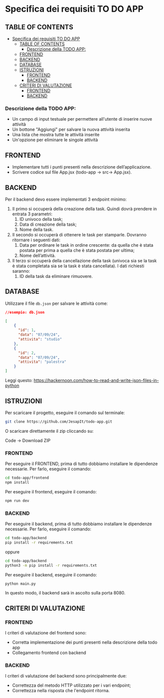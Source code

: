 # Specifica dei requisiti TO DO APP

## TABLE OF CONTENTS
- [Specifica dei requisiti TO DO APP](#specifica-dei-requisiti-to-do-app)
  - [TABLE OF CONTENTS](#table-of-contents)
    - [Descrizione della TODO APP:](#descrizione-della-todo-app)
  - [FRONTEND](#frontend)
  - [BACKEND](#backend)
  - [DATABASE](#database)
  - [ISTRUZIONI](#istruzioni)
    - [FRONTEND](#frontend-1)
    - [BACKEND](#backend-1)
  - [CRITERI DI VALUTAZIONE](#criteri-di-valutazione)
    - [FRONTEND](#frontend-2)
    - [BACKEND](#backend-2)

### Descrizione della TODO APP:

- Un campo di input testuale per permettere all'utente di inserire nuove attività
- Un bottone "Aggiungi" per salvare la nuova attività inserita
- Una lista che mostra tutte le attività inserite
- Un'opzione per eliminare le singole attività

## FRONTEND

- Implementare tutti i punti presenti nella descrizione dell’applicazione.
- Scrivere codice sul file App.jsx (todo-app -> src-> App.jsx).

## BACKEND

Per il backend devo essere implementati 3 endpoint minimo:
1. Il primo si occuperà della creazione della task. Quindi dovrà prendere in entrata 3 parametri:
   1. ID univoco della task;
   2. Data di creazione della task;
   3.  Nome della task.
3. Il secondo si occuperà di ottenere le task per stamparle. Dovranno ritornare i seguenti dati:
   1. Data per ordinare le task in ordine crescente: da quella che è stata postata per prima a quella che è stata postata per ultima;
   2. Nome dell’attività.
5. Il terzo si occuperà della cancellazione della task (univoca sia se la task è stata completata sia se la task è stata cancellata). I dati richiesti saranno:
   1. ID della task da eliminare rimuovere.

## DATABASE

Utilizzare il file `db.json` per salvare le attività come:

```json
//esempio: db.json

[
    {
      "id": 1,
      "data": "07/09/24",
      "attivita": "studio"
    },
    {
      "id": 2,
      "data": "07/09/24",
      "attivita": "palestra"
    }
]
```

Leggi questo: https://hackernoon.com/how-to-read-and-write-json-files-in-python

## ISTRUZIONI

Per scaricare il progetto, eseguire il comando sul terminale:

```bash
git clone https://github.com/JesapIt/todo-app.git
```

O scaricare direttamente il zip cliccando su:

Code -> Download ZIP

### FRONTEND

Per eseguire il FRONTEND, prima di tutto dobbiamo installare le dipendenze necessarie. Per farlo, eseguire il comando:

```bash
cd todo-app/frontend
npm install
```
Per eseguire il frontend, eseguire il comando:

```bash
npm run dev
```

### BACKEND

Per eseguire il backend, prima di tutto dobbiamo installare le dipendenze necessarie. Per farlo, eseguire il comando:

```bash
cd todo-app/backend
pip install -r requirements.txt
```
oppure
```bash
cd todo-app/backend
python3 -m pip install -r requirements.txt
```
Per eseguire il backend, eseguire il comando:

```bash
python main.py
```

In questo modo, il backend sarà in ascolto sulla porta 8080.

## CRITERI DI VALUTAZIONE

### FRONTEND

I criteri di valutazione del frontend sono:
- Corretta implementazione dei punti presenti nella descrizione della todo app
- Collegamento frontend con backend

### BACKEND

I criteri di valutazione del backend sono principalmente due:
- Correttezza del metodo HTTP utilizzato per i vari endpoint;
- Correttezza nella risposta che l'endpoint ritorna.
